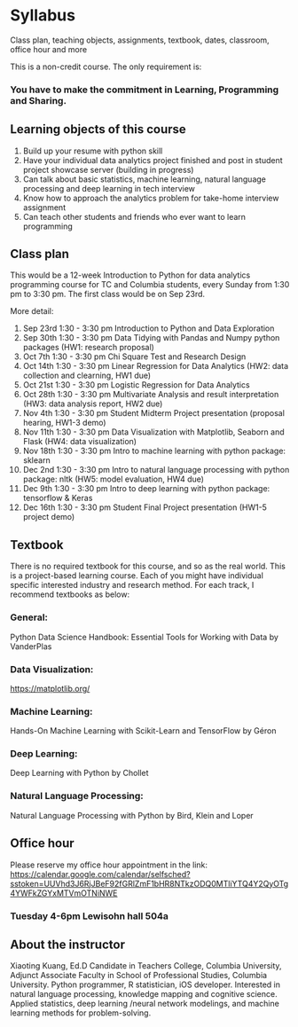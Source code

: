 # Syllabus
Class plan, teaching objects, assignments, textbook, dates, classroom, office hour and more

This is a non-credit course. The only requirement is: 
### You have to make the commitment in Learning, Programming and Sharing.

## Learning objects of this course
1. Build up your resume with python skill
2. Have your individual data analytics project finished and post in student project showcase server (building in progress)
3. Can talk about basic statistics, machine learning, natural language processing and deep learning in tech interview
4. Know how to approach the analytics problem for take-home interview assignment
4. Can teach other students and friends who ever want to learn programming

## Class plan
This would be a 12-week Introduction to Python for data analytics programming course for TC and Columbia students, every Sunday from 1:30 pm to 3:30 pm. The first class would be on Sep 23rd.

More detail:
1. Sep 23rd 1:30 - 3:30 pm Introduction to Python and Data Exploration
2. Sep 30th 1:30 - 3:30 pm Data Tidying with Pandas and Numpy python packages (HW1: research proposal)
3. Oct 7th 1:30 - 3:30 pm Chi Square Test and Research Design
4. Oct 14th 1:30 - 3:30 pm Linear Regression for Data Analytics (HW2: data collection and clearning, HW1 due)
5. Oct 21st 1:30 - 3:30 pm Logistic Regression for Data Analytics
6. Oct 28th 1:30 - 3:30 pm Multivariate Analysis and result interpretation (HW3: data analysis report, HW2 due)
7. Nov 4th 1:30 - 3:30 pm Student Midterm Project presentation (proposal hearing, HW1-3 demo)
8. Nov 11th 1:30 - 3:30 pm Data Visualization with Matplotlib, Seaborn and Flask (HW4: data visualization)
9. Nov 18th 1:30 - 3:30 pm Intro to machine learning with python package: sklearn
10. Dec 2nd 1:30 - 3:30 pm Intro to natural language processing with python package: nltk (HW5: model evaluation, HW4 due)
11. Dec 9th 1:30 - 3:30 pm Intro to deep learning with python package: tensorflow & Keras
12. Dec 16th 1:30 - 3:30 pm Student Final Project presentation (HW1-5 project demo)

## Textbook
There is no required textbook for this course, and so as the real world. 
This is a project-based learning course. Each of you might have individual specific interested industry and research method. For each track, I recommend textbooks as below:
### General: 
Python Data Science Handbook: Essential Tools for Working with Data by VanderPlas
### Data Visualization: 
https://matplotlib.org/
### Machine Learning: 
Hands-On Machine Learning with Scikit-Learn and TensorFlow by Géron
### Deep Learning: 
Deep Learning with Python by Chollet
### Natural Language Processing: 
Natural Language Processing with Python by Bird, Klein and Loper


## Office hour
Please reserve my office hour appointment in the link:
https://calendar.google.com/calendar/selfsched?sstoken=UUVhd3J6RjJBeF92fGRlZmF1bHR8NTkzODQ0MTliYTQ4Y2QyOTg4YWFkZGYxMTVmOTNiNWE
### Tuesday 4-6pm Lewisohn hall 504a 


## About the instructor
Xiaoting Kuang, Ed.D Candidate in Teachers College, Columbia University, Adjunct Associate Faculty in School of Professional Studies, Columbia University. 
Python programmer, R statistician, iOS developer. Interested in natural language processing, knowledge mapping and cognitive science. Applied statistics, deep learning /neural network modelings, and machine learning methods for problem-solving.
